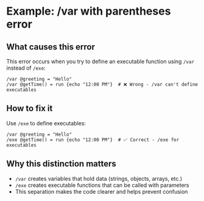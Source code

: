 # Example: /var with parentheses error

## What causes this error

This error occurs when you try to define an executable function using `/var` instead of `/exe`:

```mlld
/var @greeting = "Hello"
/var @getTime() = run {echo "12:00 PM"}  # ❌ Wrong - /var can't define executables
```

## How to fix it

Use `/exe` to define executables:

```mlld
/var @greeting = "Hello"
/exe @getTime() = run {echo "12:00 PM"}  # ✅ Correct - /exe for executables
```

## Why this distinction matters

- `/var` creates variables that hold data (strings, objects, arrays, etc.)
- `/exe` creates executable functions that can be called with parameters
- This separation makes the code clearer and helps prevent confusion